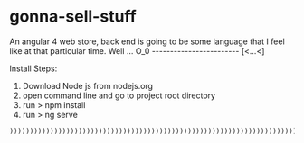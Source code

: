 # gonna-sell-stuff
An angular 4 web store, back end is going to be some language that I feel like at that particular time. Well ... O_0 ------------------------  [&lt;...&lt;] 

Install Steps:
  1. Download Node js from nodejs.org
  2. open command line and go to project root directory
  3. run 
    > npm install 
  4. run
    > ng serve


    )))))))))))))))))))))))))))))))))))))))))))))))))))))))))))))))))))))))
  
  

